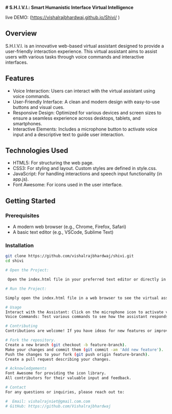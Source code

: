 


**# S.H.I.V.I.: Smart Humanistic Interface Virtual Intelligence**
  
live DEMO: (https://vishalrajbhardwaj.github.io/Shivi/ )

## Overview

S.H.I.V.I. is an innovative web-based virtual assistant designed to provide a user-friendly interaction experience. This virtual assistant aims to assist users with various tasks through voice commands and interactive interfaces.

## Features

* Voice Interaction: Users can interact with the virtual assistant using voice commands.
* User-Friendly Interface: A clean and modern design with easy-to-use buttons and visual cues.
* Responsive Design: Optimized for various devices and screen sizes to ensure a seamless experience across desktops, tablets, and smartphones.
* Interactive Elements: Includes a microphone button to activate voice input and a descriptive text to guide user interaction.

## Technologies Used

* HTML5: For structuring the web page.
* CSS3: For styling and layout. Custom styles are defined in style.css.
* JavaScript: For handling interactions and speech input functionality (in app.js).
* Font Awesome: For icons used in the user interface.

## Getting Started

### Prerequisites

* A modern web browser (e.g., Chrome, Firefox, Safari)
* A basic text editor (e.g., VSCode, Sublime Text)

### Installation

```bash
git clone https://github.com/vishalrajbhardwaj/shivi.git
cd shivi

# Open the Project:

 Open the index.html file in your preferred text editor or directly in your web browser.

# Run the Project:

Simply open the index.html file in a web browser to see the virtual assistant interface in action.

# Usage
Interact with the Assistant: Click on the microphone icon to activate voice input and give commands to the virtual assistant.
Voice Commands: Test various commands to see how the assistant responds. For example, try saying "Hello" or asking a simple question.

# Contributing
Contributions are welcome! If you have ideas for new features or improvements, please follow these guidelines:

# Fork the repository.
Create a new branch (git checkout -b feature-branch).
Make your changes and commit them (git commit -am 'Add new feature').
Push the changes to your fork (git push origin feature-branch).
Create a pull request describing your changes.

# Acknowledgements
Font Awesome for providing the icon library.
All contributors for their valuable input and feedback.

# Contact
For any questions or inquiries, please reach out to:

#  Email: vishalrajniet@gmail.com.com
# GitHub: https://github.com/Vishalrajbhardwaj
